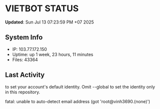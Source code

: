 # VIETBOT STATUS
**Updated**: Sun Jul 13 07:23:59 PM +07 2025

## System Info
- IP: 103.77.172.150
- Uptime: up 1 week, 23 hours, 11 minutes
- Files: 43364

## Last Activity

to set your account's default identity.
Omit --global to set the identity only in this repository.

fatal: unable to auto-detect email address (got 'root@vinh3690.(none)')
